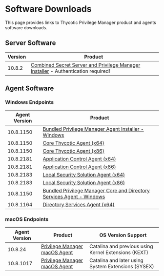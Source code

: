 [title]: # (Software Downloads)
[tags]: # (links)
[priority]: # (1502)
# Software Downloads

This page provides links to Thycotic Privilege Manager product and agents software downloads.

## Server Software

| Version | Product |
| ----- | ----- |
| 10.8.2 | [Combined Secret Server and Privilege Manager Installer](https://thycotic.force.com/support/s/download-onprem) - Authentication required! |

## Agent Software

### Windows Endpoints

| Agent Version | Product |
| ----- | ----- |
| 10.8.1150 | [Bundled Privilege Manager Agent Installer - Windows](https://tmsnuget.thycotic.com/software/Agents/ThycoticAgentsInstaller_x86_10_8_1150.exe) |
| 10.8.1150 | [Core Thycotic Agent (x64)](https://tmsnuget.thycotic.com/software/Agents/ThycoticAgent_x64_10_8_1150.msi) |
| 10.8.1150 | [Core Thycotic Agent (x86)](https://tmsnuget.thycotic.com/software/Agents/ThycoticAgent_x86_10_8_1150.msi) |
| 10.8.2181 | [Application Control Agent (x64)](https://tmsnuget.thycotic.com/software/Agents/Thycotic_ApplicationControlAgent_x64_10_8_2181.msi) |
| 10.8.2181 | [Application Control Agent (x86)](https://tmsnuget.thycotic.com/software/Agents/Thycotic_ApplicationControlAgent_x86_10_8_2181.msi) |
| 10.8.2183 | [Local Security Solution Agent (x64)](https://tmsnuget.thycotic.com/software/Agents/Thycotic_LocalSecurityAgent_x64_10_8_2183.msi) |
| 10.8.2183 | [Local Security Solution Agent (x86)](https://tmsnuget.thycotic.com/software/Agents/Thycotic_LocalSecurityAgent_x86_10_8_2183.msi) |
| 10.8.1150 | [Bundled Privilege Manager Core and Directory Services Agent - Windows](https://tmsnuget.thycotic.com/software/Agents/ThycoticDirectoryServicesInstaller_x86_10_8_1150.exe) |
| 10.8.1164 | [Directory Services Agent (x64)](https://tmsnuget.thycotic.com/software/Agents/Thycotic_DirectoryServicesAgent_x64_10_8_1164.msi) |

### macOS Endpoints

| Agent Version | Product | OS Version Support|
| ----- | ----- | ----- | 
| 10.8.24 | [Privilege Manager macOS Agent](https://tmsnuget.thycotic.com/software/Agents/ThycoticManagementAgent-10.8.24.dmg) | Catalina and previous using Kernel Extensions (KEXT) |
| 10.8.1017 | [Privilege Manager macOS Agent](https://tmsnuget.thycotic.com/software/Agents/ThycoticManagementAgent-10.8.1017.dmg) | Catalina and later using System Extensions (SYSEX) |
